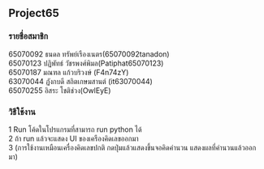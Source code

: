 ## Project65

### รายชื่อสมาชิก

65070092 ธนดล ทรัพย์เรืองเนตร(65070092tanadon)    
65070123 ปฏิพัทธ์ วัชรพงศ์พิมล(Patiphat65070123)    
65070187 มณฑล แก้วบริวงษ์ (F4n74zY)   
63070044 ฏังกบดี สถิตเกษมสานต์ (it63070044)  
65070255 อิสระ โชติช่วง(OwlEyE)  

### วิธีใช้งาน
 
1  Run โค้ดในโปรแกรมที่สามารถ run python ได้  
2  ถ้า run แล้วจะแสดง UI ของเครืองคิดเลขออกมา  
3  (การใช้งานเหมือนเครื่องคิดเลขปกติ กดปุ่มแล้วแสดงขึ้นจอคิดคำนวน แสดงผลที่คำนวนแล้วออกมา)  
